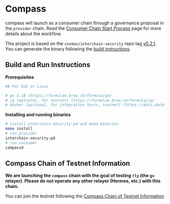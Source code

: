 # Compass

compass will launch as a consumer chain through a governance proposal in the `provider` chain. Read the [Consumer Chain Start Process](/docs/Consumer-Chain-Start-Process.md) page for more details about the workflow.

This project is based on the `cosmos/interchain-security` repo tag [v0.2.1](https://github.com/cosmos/interchain-security/releases/tag/v0.2.1). You can generate the binary following the [build instructions](https://github.com/cosmos/interchain-security#instructions).

## Build and Run Instructions

**Prerequisites**

```bash
## For OSX or Linux

# go 1.18 (https://formulae.brew.sh/formula/go)
# jq (optional, for testnet) (https://formulae.brew.sh/formula/jq)
# docker (optional, for integration tests, testnet) (https://docs.docker.com/get-docker/)
```

**Installing and running binaries**

```bash
# install interchain-security-pd and moed binaries
make install
# run provider
interchain-security-pd
# run consumer
compassd
```

## Compass Chain of Testnet Information

**We are launching the `compass` chain with the goal of testing `rly` (the `go` relayer). Please do not operate any other relayer (Hermes, etc.) with this chain.**

You can join the testnet following the [Compass Chain of Testnet Information](https://github.com/WALL-E/ics-compass)

